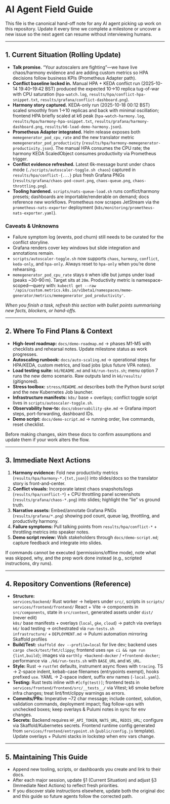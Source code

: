 # AI Agent Field Guide

This file is the canonical hand-off note for any AI agent picking up work on
this repository. Update it every time we complete a milestone or uncover a new
issue so the next agent can resume without interviewing humans.

---
## 1. Current Situation (Rolling Update)
- **Talk promise.** “Your autoscalers are fighting”—we have live chaos/harmony evidence and
  are adding custom metrics so HPA decisions follow business KPIs (Prometheus Adapter path).
- **Conflict baseline locked in.** Manual HPA + KEDA conflict run (2025-10-14 19:40–19:42 BST)
  produced the expected 10→10 replica tug-of-war with CPU saturation (`hpa-watch.log`,
  `results/hpa/conflict-hpa-snippet.txt`, `results/grafana/conflict-dashboard.png`).
- **Harmony story captured.** KEDA-only run (2025-10-18 00:12 BST) scaled smoothly from
  1→10 replicas and back with minimal oscillation; frontend HPA briefly scaled at k6 peak
  (`hpa-watch-harmony.log`, `results/hpa/harmony-hpa-snippet.txt`,
  `results/grafana/harmony-dashboard.png`, `results/k6-load-demo-harmony.json`).
- **Prometheus Adapter integrated.** Helm release exposes both `memegenerator_pod_cpu_rate` and
  the new translator metric `memegenerator_pod_productivity` (`results/hpa/harmony-memegenerator-productivity.json`).
  The manual HPA consumes the CPU rate; the harmony KEDA ScaledObject consumes productivity via Prometheus trigger.
- **Conflict evidence refreshed.** Latest 6k-message burst under chaos mode (`./scripts/autoscaler-toggle.sh chaos`)
  captured in `results/hpa/conflict-{...}` plus fresh Grafana PNGs
  (`results/grafana/chaos-pod-count.png`, `chaos-queue.png`, `chaos-throttling.png`).
- **Tooling hardened.** `scripts/nats-queue-load.sh` runs conflict/harmony presets; dashboards are
  importable/renderable on demand; docs reference new workflows. Prometheus now scrapes JetStream via the
  `prometheus-nats-exporter` deployment (`k8s/monitoring/prometheus-nats-exporter.yaml`).

### Caveats & Unknowns
- Failure symptom log (events, pod churn) still needs to be curated for the conflict
  storyline.
- Grafana renders cover key windows but slide integration and annotations remain.
- `scripts/autoscaler-toggle.sh` now supports `chaos`, `harmony`, `conflict`, `keda-only`, and `hpa-only`.
  Always reset to `hpa-only` when you’re done rehearsing.
- `memegenerator_pod_cpu_rate` stays `0` when idle but jumps under load (peaks ~30–90 m). Target sits at `20m`.
  Productivity metric is namespace-scoped—query with:
  `kubectl get --raw '/apis/custom.metrics.k8s.io/v1beta1/namespaces/meme-generator/metrics/memegenerator_pod_productivity'`.

_When you finish a task, refresh this section with bullet points summarising new
facts, blockers, or hand-offs._

---

## 2. Where To Find Plans & Context
- **High-level roadmap:** `docs/demo-roadmap.md` → phases M1-M5 with checklists and
  rehearsal notes. Update milestone status as work progresses.
- **Autoscaling runbook:** `docs/auto-scaling.md` → operational steps for HPA/KEDA, custom metrics,
  and load jobs (plus future VPA notes).
- **Load testing suite:** `k6/README.md` and `k6/run-tests.sh`; menu option 7 runs the
  new demo scenario. Raw outputs land in `k6/results/` (gitignored).
- **Stress toolbox:** `stress/README.md` describes both the Python burst script and the
  new Kubernetes Job launcher.
- **Infrastructure manifests:** `k8s/` base + overlays; conflict toggle script lives in
  `scripts/autoscaler-toggle.sh`.
- **Observability how-to:** `docs/observability-gke.md` → Grafana import steps,
  port-forwarding, dashboard IDs.
- **Demo script:** `docs/demo-script.md` → running order, live commands, reset checklist.

Before making changes, skim these docs to confirm assumptions and update them if
your work alters the flow.

---

## 3. Immediate Next Actions
1. **Harmony evidence:** Fold new productivity metrics (`results/hpa/harmony-*.{txt,json}`) into slides/docs
   so the translator story is front-and-center.
2. **Conflict visuals:** Incorporate latest chaos snapshots/logs (`results/hpa/conflict-*`) + CPU throttling panel
   screenshots (`results/grafana/chaos-*.png`) into slides; highlight the “lie” vs ground truth.
3. **Narrative assets:** Embed/annotate Grafana PNGs (`results/grafana/*.png`) showing pod count, queue lag,
   throttling, and productivity harmony.
4. **Failure symptoms:** Pull talking points from `results/hpa/conflict-*` + throttling metrics into speaker notes.
5. **Demo script review:** Walk stakeholders through `docs/demo-script.md`; capture feedback and integrate into slides.

If commands cannot be executed (permissions/offline mode), note what was skipped,
why, and the prep work done instead (e.g., scripted instructions, dry runs).

---

## 4. Repository Conventions (Reference)
- **Structure:**  
  `services/backend/` Rust worker → helpers under `src/`, scripts in `scripts/`  
  `services/frontend/frontend/` React + Vite → components in `src/components`, state in
  `src/context`, generated assets under `dist/` (never edit)  
  `k8s/` base manifests + overlays (`local`, `gke`, `cloud`) → patch via overlays  
  `k6/` load testing → orchestrated via `run-tests.sh`  
  `infrastructure/` + `DEPLOYMENT.md` → Pulumi automation mirroring Skaffold profiles
- **Build/Test:** `skaffold dev --profile=local` for live dev; backend uses
  `cargo check/test/fmt/clippy`; frontend uses `npm ci && npm run {lint,build}`; images
  via `earthly +backend-docker` / `+frontend-docker`; performance via `./k6/run-tests.sh`
  with `BASE_URL` and `WS_URL`.
- **Style:** Rust → `rustfmt` defaults, instrument async flows with `tracing`. TS →
  2-space indent, kebab-case filenames (entrypoints exempt), hooks prefixed `use`. YAML →
  2-space indent, suffix env names (`-local.yaml`).
- **Testing:** Rust tests inline with `#[cfg(test)]`; frontend tests in
  `services/frontend/frontend/src/__tests__/` via Vitest; k6 smoke before infra changes;
  treat lint/fmt/clippy warnings as errors.
- **Commits/PRs:** Imperative ~72 char message; include context, solution, validation
  commands, deployment impact; flag follow-ups with unchecked boxes; keep overlays &
  Pulumi notes in sync for env changes.
- **Secrets:** Backend requires `HF_API_TOKEN`, `NATS_URL`, `REDIS_URL`; configure via
  Skaffold/Kubernetes secrets. Frontend runtime config generated from
  `services/frontend/entrypoint.sh` (`public/config.js` template). Update overlays +
  Pulumi stacks in lockstep when env vars change.

---

## 5. Maintaining This Guide
- Append new tooling, scripts, or dashboards you create and link to their docs.
- After each major session, update §1 (Current Situation) and adjust §3 (Immediate
  Next Actions) to reflect fresh priorities.
- If you discover stale instructions elsewhere, update both the original doc and this
  guide so future agents follow the corrected path.

